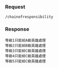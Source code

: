 
### Request 
`/chainofresponsibility`

### Response
    等級1只能給A級英雄處理
    等級2只能給B級英雄處理
    等級3只能給C級英雄處理
    等級4只能給C級英雄處理
    等級5只能給C級英雄處理